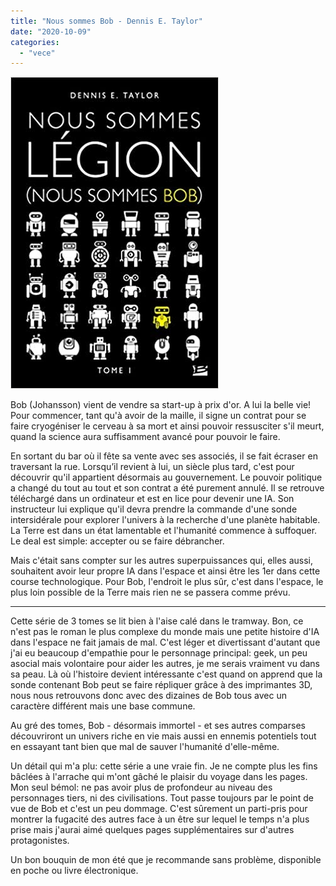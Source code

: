 ```yaml
---
title: "Nous sommes Bob - Dennis E. Taylor"
date: "2020-10-09"
categories: 
  - "vece"
---
```


![](images/Nous-sommes-bob.jpg)

Bob (Johansson) vient de vendre sa start-up à prix d'or. A lui la belle vie! Pour commencer, tant qu'à avoir de la maille, il signe un contrat pour se faire cryogéniser le cerveau à sa mort et ainsi pouvoir ressusciter s'il meurt, quand la science aura suffisamment avancé pour pouvoir le faire.

En sortant du bar où il fête sa vente avec ses associés, il se fait écraser en traversant la rue. Lorsqu’il revient à lui, un siècle plus tard, c'est pour découvrir qu'il appartient désormais au gouvernement. Le pouvoir politique a changé du tout au tout et son contrat a été purement annulé. Il se retrouve téléchargé dans un ordinateur et est en lice pour devenir une IA. Son instructeur lui explique qu'il devra prendre la commande d'une sonde intersidérale pour explorer l'univers à la recherche d'une planète habitable. La Terre est dans un état lamentable et l'humanité commence à suffoquer. Le deal est simple: accepter ou se faire débrancher.

Mais c'était sans compter sur les autres superpuissances qui, elles aussi, souhaitent avoir leur propre IA dans l'espace et ainsi être les 1er dans cette course technologique. Pour Bob, l'endroit le plus sûr, c'est dans l'espace, le plus loin possible de la Terre mais rien ne se passera comme prévu.

* * *

Cette série de 3 tomes se lit bien à l'aise calé dans le tramway. Bon, ce n'est pas le roman le plus complexe du monde mais une petite histoire d'IA dans l'espace ne fait jamais de mal. C'est léger et divertissant d'autant que j'ai eu beaucoup d'empathie pour le personnage principal: geek, un peu asocial mais volontaire pour aider les autres, je me serais vraiment vu dans sa peau. Là où l'histoire devient intéressante c'est quand on apprend que la sonde contenant Bob peut se faire répliquer grâce à des imprimantes 3D, nous nous retrouvons donc avec des dizaines de Bob tous avec un caractère différent mais une base commune.

Au gré des tomes, Bob - désormais immortel - et ses autres comparses découvriront un univers riche en vie mais aussi en ennemis potentiels tout en essayant tant bien que mal de sauver l'humanité d'elle-même.

Un détail qui m'a plu: cette série a une vraie fin. Je ne compte plus les fins bâclées à l'arrache qui m'ont gâché le plaisir du voyage dans les pages. Mon seul bémol: ne pas avoir plus de profondeur au niveau des personnages tiers, ni des civilisations. Tout passe toujours par le point de vue de Bob et c'est un peu dommage. C'est sûrement un parti-pris pour montrer la fugacité des autres face à un être sur lequel le temps n'a plus prise mais j'aurai aimé quelques pages supplémentaires sur d'autres protagonistes.

Un bon bouquin de mon été que je recommande sans problème, disponible en poche ou livre électronique.
